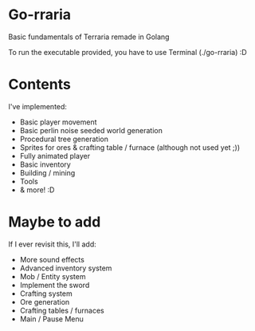 # Go-rraria
 Basic fundamentals of Terraria remade in Golang

 To run the executable provided, you have to use Terminal (./go-rraria) :D

# Contents
 I've implemented:
  * Basic player movement
  * Basic perlin noise seeded world generation
  * Procedural tree generation
  * Sprites for ores & crafting table / furnace (although not used yet ;))
  * Fully animated player
  * Basic inventory
  * Building / mining
  * Tools
  * & more! :D

# Maybe to add
 If I ever revisit this, I'll add:
  * More sound effects
  * Advanced inventory system
  * Mob / Entity system
  * Implement the sword
  * Crafting system
  * Ore generation
  * Crafting tables / furnaces
  * Main / Pause Menu
